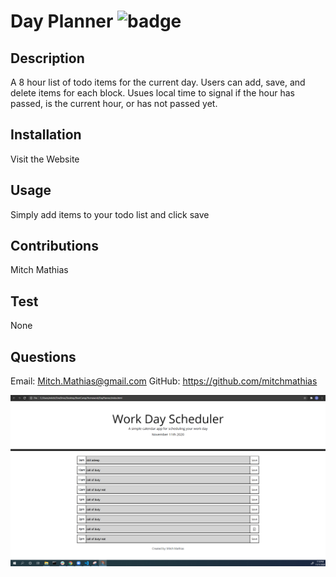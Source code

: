 # Day Planner ![badge](https://img.shields.io/badge/license-MIT-blue)

## Description 

A 8 hour list of todo items for the current day. Users can add, save, and delete items for each block. Usues local time to signal if the hour has passed, is the current hour, or has not passed yet.

## Installation 

Visit the Website

## Usage 

Simply add items to your todo list and click save

## Contributions 

Mitch Mathias

## Test 

None

## Questions 

Email: Mitch.Mathias@gmail.com
GitHub: https://github.com/mitchmathias

![screenshot](Assets\screenshot.png)



